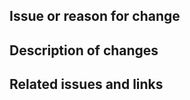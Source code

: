 <!--
    Create PR with title like "[(subject)] (description)".

    subjects: commit, rebase, push, etc.
-->

## Issue or reason for change

## Description of changes


## Related issues and links

